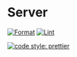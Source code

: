 # Server

[![Format](https://github.com/ContechOS/Server/actions/workflows/format.yml/badge.svg)](https://github.com/ContechOS/Server/actions/workflows/format.yml)
[![Lint](https://github.com/ContechOS/Server/actions/workflows/lint.yml/badge.svg)](https://github.com/ContechOS/Server/actions/workflows/lint.yml)

[![code style: prettier](https://img.shields.io/badge/code_style-prettier-ff69b4.svg)](https://github.com/prettier/prettier)

